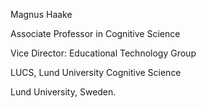 Magnus Haake

Associate Professor in Cognitive Science

Vice Director: Educational Technology Group

LUCS, Lund University Cognitive Science

Lund University, Sweden.
<!---
sgmh/sgmh is a special repository because its `README.md` (this file) appears on your GitHub profile.
You can click the Preview link to take a look at your changes.
--->
